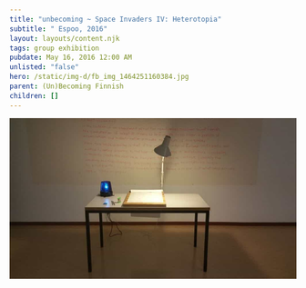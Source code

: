 ```yaml
---
title: "unbecoming ~ Space Invaders IV: Heterotopia"
subtitle: " Espoo, 2016"
layout: layouts/content.njk
tags: group exhibition
pubdate: May 16, 2016 12:00 AM
unlisted: "false"
hero: /static/img-d/fb_img_1464251160384.jpg
parent: (Un)Becoming Finnish
children: []
---
```

![Installation view: Becoming (Un)Finnish, 2016, Space Invaders IV: Heterotopia, Espoo](/static/img-d/becoming-uh-finnish_space-invaders-iv_matinkyla-espoo_2016.jpg)
